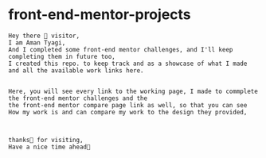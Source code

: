 # front-end-mentor-projects

	Hey there 👋 visitor,
	I am Aman Tyagi,
	And I completed some front-end mentor challenges, and I'll keep completing them in future too,
	I created this repo. to keep track and as a showcase of what I made and all the available work links here.


	Here, you will see every link to the working page, I made to commplete the front-end mentor challenges and the
	the front-end mentor compare page link as well, so that you can see How my work is and can compare my work to the design they provided,



	thanks🙏 for visiting,
	Have a nice time ahead🤗
